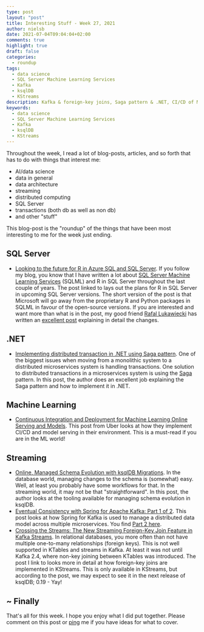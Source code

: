 ```yaml
---
type: post
layout: "post"
title: Interesting Stuff - Week 27, 2021
author: nielsb
date: 2021-07-04T09:04:04+02:00
comments: true
highlight: true
draft: false
categories:
  - roundup
tags:
  - data science
  - SQL Server Machine Learning Services
  - Kafka
  - ksqlDB
  - KStreams
description: Kafka & foreign-key joins, Saga pattern & .NET, CI/CD of ML models at Uber, and other interesting topics.
keywords:
  - data science
  - SQL Server Machine Learning Services
  - Kafka
  - ksqlDB
  - KStreams   
---
```


Throughout the week, I read a lot of blog-posts, articles, and so forth that has to do with things that interest me:

* AI/data science
* data in general
* data architecture
* streaming
* distributed computing
* SQL Server
* transactions (both db as well as non db)
* and other "stuff"

This blog-post is the "roundup" of the things that have been most interesting to me for the week just ending.

<!--more-->

## SQL Server

* [Looking to the future for R in Azure SQL and SQL Server][1]. If you follow my blog, you know that I have written a lot about [SQL Server Machine Learning Services][2] (SQLML) and R in SQL Server throughout the last couple of years. The post linked to lays out the plans for R in SQL Server in upcoming SQL Server versions. The short version of the post is that Microsoft will go away from the proprietary R and Python packages in SQLML in favour of the open-source versions. If you are interested and want more than what is in the post, my good friend [Rafal Lukawiecki][4] has written an [excellent post][3] explaining in detail the changes.

## .NET

* [Implementing distributed transaction in .NET using Saga pattern][5]. One of the biggest issues when moving from a monolithic system to a distributed microservices system is handling transactions. One solution to distributed transactions in a microservices system is using the [Saga][6] pattern. In this post, the author does an excellent job explaining the Saga pattern and how to implement it in .NET.

## Machine Learning

* [Continuous Integration and Deployment for Machine Learning Online Serving and Models][7]. This post from Uber looks at how they implement CI/CD and model serving in their environment. This is a must-read if you are in the ML world!

## Streaming

* [Online, Managed Schema Evolution with ksqlDB Migrations][8]. In the database world, managing changes to the schema is (somewhat) easy. Well, at least you probably have some workflows for that. In the streaming world, it may not be that "straightforward". In this post, the author looks at the tooling available for managing schema evolution in ksqlDB.
* [Eventual Consistency with Spring for Apache Kafka: Part 1 of 2][9]. This post looks at how Spring for Kafka is used to manage a distributed data model across multiple microservices. You find [Part 2 here][10].
* [Crossing the Streams: The New Streaming Foreign-Key Join Feature in Kafka Streams][11]. In relational databases, you more often than not have multiple one-to-many relationships (foreign keys). This is not well supported in KTables and streams in Kafka. At least it was not until Kafka 2.4, where non-key joining between KTables was introduced. The post I link to looks more in detail at how foreign-key joins are implemented in KStreams. This is only available in KStreams, but according to the post, we may expect to see it in the next release of ksqlDB; 0.19 - Yay!

## ~ Finally

That's all for this week. I hope you enjoy what I did put together. Please comment on this post or [ping][ma] me if you have ideas for what to cover.

[ma]: mailto:niels.it.berglund@gmail.com
[mp]: https://blog.acolyer.org
[iq]: https://www.infoq.com/
[ew]: http://sqlonice.com/
[re]: http://blog.revolutionanalytics.com
[sqsk]: https://www.sqlskills.com
[mdaveyblog]: https://mdavey.wordpress.com/
[charlblog]: https://charlla.com/

[jovpop]: https://twitter.com/JovanPop_MSFT
[bobw]: https://twitter.com/bobwardms
[revod]: https://twitter.com/revodavid
[lonny]: https://twitter.com/sqL_handLe
[ewtw]: https://twitter.com/sqlOnIce
[buckw]: https://twitter.com/BuckWoodyMSFT
[mattw]: https://twitter.com/matthewwarren
[murba]: https://twitter.com/muratdemirbas
[daveda]: https://twitter.com/davidthecoder
[adcol]: https://twitter.com/adriancolyer
[jesrod]: https://twitter.com/jrdothoughts
[tomaz]: https://twitter.com/tomaz_tsql
[dataart]: https://twitter.com/dataartisans
[luis]: https://twitter.com/luis_de_sousa
[benstop]: https://twitter.com/benstopford
[conflu]: https://twitter.com/confluentinc
[tylert]: https://twitter.com/tyler_treat
[andrewng]: https://twitter.com/AndrewYNg
[lawr]: https://twitter.com/bytezn
[jue]: https://twitter.com/b0rk
[yan]: https://twitter.com/theburningmonk
[danny]: https://twitter.com/g9yuayon
[rmoff]: https://twitter.com/rmoff
[ryansw]: https://twitter.com/ryanswanstrom
[pabloc]: https://twitter.com/pabloc_ds
[mklep]: https://twitter.com/martinkl
[mdavey]: https://twitter.com/matt_davey
[jboner]: https://twitter.com/jboner
[joeduff]: https://twitter.com/funcOfJoe
[charl]: https://twitter.com/charllamprecht
[dbricks]: https://twitter.com/databricks
[adsit]: https://twitter.com/SitnikAdam
[vicky]: https://twitter.com/vickyharp
[dscentral]: https://twitter.com/DataScienceCtrl
[natemc]: https://twitter.com/natemcmaster
[ads]: https://twitter.com/azuredatastudio
[travw]: https://twitter.com/radtravis
[emilk]: https://twitter.com/IsTheArchitect
[netflx]: https://netflixtechblog.com/

[1]: https://cloudblogs.microsoft.com/sqlserver/2021/06/30/looking-to-the-future-for-r-in-azure-sql-and-sql-server/
[2]: https://nielsberglund.com/categories/sql-server-machine-learning-services/
[3]: https://tecflix.com/news/microsoft-open-sources-sql-server-machine-learning-and-discontinues-ml-server
[4]: https://tecflix.com/instructors/rafal-lukawiecki
[5]: https://nemeiskiy-lef.medium.com/implementing-distributed-transaction-in-net-using-saga-pattern-1641172c122
[6]: https://microservices.io/patterns/data/saga.html
[7]: https://eng.uber.com/continuous-integration-deployment-ml/
[8]: https://www.confluent.io/blog/easily-manage-database-migrations-with-evolving-schemas-in-ksqldb/
[9]: https://itnext.io/eventual-consistency-with-spring-for-apache-kafka-cfbbed450b5e
[10]: https://itnext.io/eventual-consistency-with-spring-for-apache-kafka-part-2-of-2-23bedd512ccf
[11]: https://www.confluent.io/blog/data-enrichment-with-kafka-streams-foreign-key-joins/
